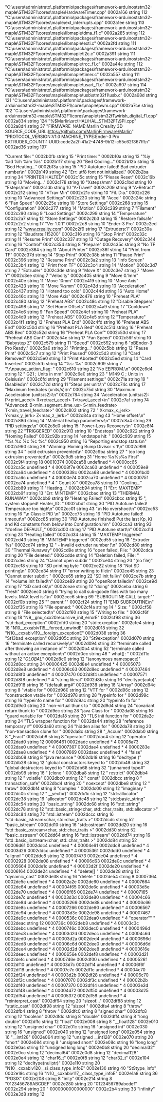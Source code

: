 "C:\\users\\administrato\\.platformio\\packages\\framework-arduinoststm32-maple\\STM32F1\\cores\\maple\\HardwareTimer.cpp"	0002a166	string	112
"C:\\users\\administrato\\.platformio\\packages\\framework-arduinoststm32-maple\\STM32F1\\cores\\maple\\ext_interrupts.cpp"	0002a1ee	string	113
"C:\\users\\administrato\\.platformio\\packages\\framework-arduinoststm32-maple\\STM32F1\\cores\\maple\\libmaple\\dma_f1.c"	0002a285	string	112
"C:\\users\\administrato\\.platformio\\packages\\framework-arduinoststm32-maple\\STM32F1\\cores\\maple\\libmaple\\exti.c"	0002a2fd	string	111
"C:\\users\\administrato\\.platformio\\packages\\framework-arduinoststm32-maple\\STM32F1\\cores\\maple\\libmaple\\i2c.c"	0002a391	string	111
"C:\\users\\administrato\\.platformio\\packages\\framework-arduinoststm32-maple\\STM32F1\\cores\\maple\\libmaple\\rcc_f1.c"	0002a44e	string	112
"C:\\users\\administrato\\.platformio\\packages\\framework-arduinoststm32-maple\\STM32F1\\cores\\maple\\libmaple\\timer.c"	0002a557	string	111
"C:\\users\\administrato\\.platformio\\packages\\framework-arduinoststm32-maple\\STM32F1\\cores\\maple\\libmaple\\usart_f1.c"	0002a607	string	114
"C:\\users\\administrato\\.platformio\\packages\\framework-arduinoststm32-maple\\STM32F1\\cores\\maple\\libmaple\\usb\\stm32f1\\usb.c"	0002a68d	string	121
"C:\\users\\administrato\\.platformio\\packages\\framework-arduinoststm32-maple\\STM32F1\\cores\\maple\\pwm.cpp"	0002a7ce	string	102
"C:\\users\\administrato\\.platformio\\packages\\framework-arduinoststm32-maple\\STM32F1\\cores\\maple\\stm32f1\\wirish_digital_f1.cpp"	0002a834	string	124
"%$Marlin\\src\\HAL\\HAL_STM32F1\\SPI.cpp"	0002a8d4	string	37
"FIRMWARE_NAME:Marlin Creality 3D SOURCE_CODE_URL:https://github.com/MarlinFirmware/Marlin"
"PROTOCOL_VERSION:V1.0 MACHINE_TYPE:Ender-3 Pro EXTRUDER_COUNT:1 UUID:cede2a2f-41a2-4748-9b12-c55c62f367ff\n"	0002ad36	string	197






"Current file: "	0002b0fb	string	15
"Print time: "	0002b10a	string	13
"%iy %id %ih %im %is"	0002b117	string	20
"Bed Cooling..."	0002b12b	string	15
"Bed Heating..."	0002b13a	string	15
"PID Autotune failed! Bad extruder number\n"	0002b149	string	42
"Err: utf8 font not initialized."	0002b2ba	string	34
"PRINTER HALTED"	0002c15c	string	15
"Please Reset"	0002c16b	string	13
"Moving..."	0002c178	string	10
"Xsteps/mm"	0002c1bd	string	10
"Esteps/mm"	0002c1db	string	10
"A-Travel"	0002c209	string	9
"A-Retract"	0002c212	string	10
"VTrav Min"	0002c21c	string	10
"Fil. Dia."	0002c226	string	10
"Advanced Settings"	0002c230	string	18
"Accel"	0002c24c	string	6
"Fan Speed"	0002c25e	string	10
"Store Settings"	0002c268	string	15
"Configuration"	0002c277	string	14
"Motion"	0002c289	string	7
"Filament"	0002c290	string	9
"Load Settings"	0002c299	string	14
"Temperature"	0002c2a7	string	12
"Store Settings"	0002c2b3	string	15
"Restore failsafe"	0002c2c2	string	17
"Ver 1.0.1"	0002c2d8	string	10
"Ender-3 Pro"	0002c2ed	string	12
"www.creality.com"	0002c2f9	string	17
"Extruders:1"	0002c30a	string	12
"Baudrate:115200"	0002c316	string	16
"Stop Print"	0002c32c	string	11
"Resume Print"	0002c337	string	13
"Outage Recovery"	0002c344	string	16
"Control"	0002c354	string	8
"Prepare"	0002c35c	string	8
"No TF Card"	0002c364	string	11
"About Printer"	0002c36f	string	14
"Print from TF"	0002c37d	string	14
"Stop Print"	0002c38b	string	11
"Pause Print"	0002c396	string	12
"Resume Print"	0002c3a2	string	13
"Info Screen"	0002c3b4	string	12
"Print from TF"	0002c3c4	string	14
"Motion"	0002c3d7	string	7
"Extruder"	0002c3de	string	9
"Move X"	0002c3e7	string	7
"Move Y"	0002c3ee	string	7
"Velocity"	0002c405	string	9
"Move 0.1mm"	0002c40e	string	11
"Move 10mm"	0002c419	string	10
"Move Axis"	0002c423	string	10
"Move %smm"	0002c42d	string	10
"Acceleration"	0002c437	string	13
"Hotend too cold"	0002c44d	string	16
"Auto Home"	0002c46c	string	10
"Move Axis"	0002c476	string	10
"Preheat PLA"	0002c480	string	12
"Preheat ABS"	0002c48c	string	12
"Disable Steppers"	0002c498	string	17
"Set Home Offsets"	0002c4a9	string	17
"Cooldown"	0002c4c6	string	9
"Fan Speed"	0002c4cf	string	10
"Preheat PLA"	0002c4d9	string	12
"Preheat ABS"	0002c4e5	string	12
"Temperature"	0002c4f1	string	12
"Preheat PLA End"	0002c4fd	string	16
"Preheat ABS End"	0002c50d	string	16
"Preheat PLA Bed"	0002c51d	string	16
"Preheat ABS Bed"	0002c52d	string	16
"Preheat PLA Conf"	0002c53d	string	17
"Preheat ABS Conf"	0002c54e	string	17
"Fan Speed"	0002c56f	string	10
"Babystep Z"	0002c579	string	11
"Speed"	0002c592	string	6
"pBEnder-3 Pro Ready."	0002c5a6	string	21
"Printing..."	0002c5bb	string	12
"Pause Print"	0002c5c7	string	12
"Print Paused"	0002c5d3	string	13
"Card Removed"	0002c5e0	string	13
"Print Aborted"	0002c5ed	string	14
"Card Inserted"	0002c5fb	string	14
"%s: %s"	0002c609	string	7
"\r\npause_action_flag: "	0002c610	string	22
"No EEPROM.\n"	0002c6d4	string	12
"  G21    ; Units in mm"	0002c6e0	string	23
"  M149 C ; Units in Celsius\n"	0002c6fd	string	29
"Filament settings:"	0002c71a	string	19
" Disabled\n"	0002c72d	string	11
"Steps per unit:\n"	0002c74c	string	17
"Maximum feedrates (units/s):\n"	0002c75d	string	30
"Maximum Acceleration (units/s2):\n"	0002c784	string	34
"Acceleration (units/s2): P<print_accel> R<retract_accel> T<travel_accel>\n"	0002c7af	string	74
"Advanced: B<min_segment_time_us> S<min_feedrate> T<min_travel_feedrate>"	0002c802	string	72
" X<max_x_jerk> Y<max_y_jerk> Z<max_z_jerk>"	0002c84a	string	43
"Home offset:\n"	0002c88d	string	14
"Material heatup parameters:\n"	0002c8a4	string	29
"PID settings:\n"	0002c8d0	string	15
"Power-Loss Recovery:\n"	0002c8f4	string	22
"TRIGGERED"	0002c913	string	10
"Endstops"	0002c922	string	9
"Homing Failed"	0002c92b	string	14
"endstops hit: "	0002c939	string	15
"%s %c %c %c %c"	0002c950	string	16
"Reporting endstop status\n"	0002c960	string	28
"Warning: Homing Bump Divisor < 1\n"	0002c998	string	34
" cold extrusion prevented\n"	0002c9ba	string	27
" too long extrusion prevented\n"	0002c9d5	string	31
"Home %s%s%s First"	0002c9f4	string	18
00010374	0002ca58	undefined *	4
0000cc65	0002ca5c	undefined *	4
00008f7e	0002ca60	undefined *	4
000059e9	0002ca64	undefined *	4
0000338c	0002ca68	undefined *	4
00001bd0	0002ca6c	undefined *	4
00000e74	0002ca70	undefined *	4
0000075f	0002ca74	undefined *	4
" Count X:"	0002ca78	string	10
"Cooling..."	0002cb89	string	11
"Heating..."	0002cb94	string	11
"Err: MAXTEMP"	0002cb9f	string	13
"Err: MINTEMP"	0002cbac	string	13
"THERMAL RUNAWAY"	0002cbb9	string	19
"Heating Failed"	0002cbcc	string	15
", system stopped! Heater_ID: "	0002cbdf	string	30
"PID Autotune failed! Temperature too high\n"	0002cc01	string	43
"\n No overshoot\n"	0002cc53	string	16
"\n Classic PID \n"	0002cc75	string	16
"PID Autotune failed! timeout\n"	0002cc85	string	30
"PID Autotune finished! Put the last Kp, Ki and Kd constants from below into Configuration.h\n"	0002cca3	string	93
"#define DEFAULT_"	0002cd00	string	17
"PID Autotune start\n"	0002cd1d	string	23
"Heating failed"	0002cd34	string	15
"MAXTEMP triggered"	0002cd43	string	18
"MINTEMP triggered"	0002cd55	string	18
"Extruder %s"	0002cd74	string	12
" - Invalid extruder number !\n"	0002cd80	string	30
"Thermal Runaway"	0002cd9e	string	16
"open failed, File: "	0002cdca	string	20
"File deleted:"	0002cdde	string	14
"Deletion failed, File: "	0002cdec	string	24
"Cannot open subdir "	0002ce04	string	20
"(no file)"	0002ce18	string	10
"SD printing byte "	0002ce22	string	18
"Not SD printing\n"	0002ce34	string	17
"error writing to file\n"	0002ce45	string	23
"Cannot enter subdir: "	0002ce65	string	22
"SD init fail\n"	0002ce7b	string	14
"volume.init failed\n"	0002ce89	string	20
"openRoot failed\n"	0002ce9d	string	17
"SD card ok\n"	0002ceae	string	12
"doing"	0002ceba	string	6
"fresh"	0002cec0	string	6
"trying to call sub-gcode files with too many levels. MAX level is:1\n"	0002cec6	string	69
"SUBROUTINE CALL target:\""	0002cf0b	string	25
"\" parent:\""	0002cf24	string	11
"END SUBROUTINE\n"	0002cf35	string	16
"File opened: "	0002cf4a	string	14
" Size: "	0002cf58	string	8
"File selected\n"	0002cf60	string	15
"Writing to file: "	0002cf6f	string	18
"N9__gnu_cxx20recursive_init_errorE"	0002cf98	string	36
"std::bad_exception"	0002cfd0	string	20
"std::exception"	0002cfe4	string	16
"N10__cxxabiv115__forced_unwindE"	0002d018	string	32
"N10__cxxabiv119__foreign_exceptionE"	0002d038	string	36
"St13bad_exception"	0002d05c	string	20
"St9exception"	0002d070	string	16
"terminate called recursively\n"	0002d094	string	32
"terminate called after throwing an instance of '"	0002d0b4	string	52
"terminate called without an active exception\n"	0002d0ec	string	48
"  what():  "	0002d11c	string	12
"_GLOBAL_"	0002d8c0	string	12
"(anonymous namespace)"	0002d8cc	string	24
00006425	0002d8e4	undefined *	4
00005073	0002d8e8	undefined *	4
00006c63	0002d8ec	undefined *	4
00007464	0002d8f0	undefined *	4
00007470	0002d8f4	undefined *	4
00007571	0002d8f8	undefined *	4
"string literal"	0002d8fc	string	16
"decltype(auto)"	0002d918	string	16
"{default arg#"	0002d938	string	16
"JArray"	0002d94c	string	8
"vtable for "	0002d960	string	12
"VTT for "	0002d96c	string	12
"construction vtable for "	0002d978	string	28
"typeinfo for "	0002d99c	string	16
"typeinfo name for "	0002d9ac	string	20
"typeinfo fn for "	0002d9c0	string	20
"non-virtual thunk to "	0002d9d4	string	24
"covariant return thunk to "	0002d9ec	string	28
"java Class for "	0002da08	string	16
"guard variable for "	0002da18	string	20
"TLS init function for "	0002da2c	string	24
"TLS wrapper function for "	0002da44	string	28
"reference temporary #"	0002da60	string	24
"hidden alias for "	0002da78	string	20
"non-transaction clone for "	0002da8c	string	28
"_Accum"	0002dab0	string	8
"_Fract"	0002dab8	string	8
"operator"	0002dac4	string	12
"operator "	0002dad0	string	12
00006461	0002dadc	undefined *	4
00005a73	0002dae0	undefined *	4
00007367	0002dae4	undefined *	4
0000283e	0002dae8	undefined *	4
00007869	0002daec	undefined *	4
"false"	0002db08	string	8
"java resource "	0002db18	string	16
"decltype ("	0002db28	string	12
"global constructors keyed to "	0002db48	string	32
"global destructors keyed to "	0002db68	string	32
"{unnamed type#"	0002db98	string	16
" [clone "	0002dba8	string	12
" restrict"	0002dbb4	string	12
" volatile"	0002dbc0	string	12
" const"	0002dbcc	string	8
" transaction_safe"	0002dbd4	string	20
" noexcept"	0002dbe8	string	12
" throw"	0002dbf4	string	8
"complex "	0002dc00	string	12
"imaginary "	0002dc0c	string	12
" __vector("	0002dc1c	string	12
"std::allocator"	0002dc38	string	16
"allocator"	0002dc48	string	12
"std::basic_string"	0002dc54	string	20
"basic_string"	0002dc68	string	16
"std::string"	0002dc78	string	12
"std::basic_string<char, std::char_traits<char>, std::allocator<char> >"	0002dc84	string	72
"std::istream"	0002dccc	string	16
"std::basic_istream<char, std::char_traits<char> >"	0002dcdc	string	52
"basic_istream"	0002dd10	string	16
"std::ostream"	0002dd20	string	16
"std::basic_ostream<char, std::char_traits<char> >"	0002dd30	string	52
"basic_ostream"	0002dd64	string	16
"std::iostream"	0002dd74	string	16
"std::basic_iostream<char, std::char_traits<char> >"	0002dd84	string	52
00006d61	0002ddc4	undefined *	4
00004e61	0002ddc8	undefined *	4
00003d26	0002ddcc	undefined *	4
00005361	0002ddd0	undefined *	4
"alignof "	0002dde8	string	12
00007473	0002de04	undefined *	4
00002928	0002de08	undefined *	4
00006d63	0002de0c	undefined *	4
00005664	0002de1c	undefined *	4
00003d2f	0002de20	undefined *	4
00006164	0002de24	undefined *	4
"delete[] "	0002de28	string	12
"dynamic_cast"	0002de38	string	16
"delete "	0002de54	string	8
00007364	0002de5c	undefined *	4
00002a2e	0002de60	undefined *	4
00007664	0002de64	undefined *	4
00004f65	0002de6c	undefined *	4
00003d5e	0002de70	undefined *	4
00006f65	0002de74	undefined *	4
00007165	0002de7c	undefined *	4
00003d3d	0002de80	undefined *	4
00004c66	0002de84	undefined *	4
00005266	0002de88	undefined *	4
00006c66	0002de8c	undefined *	4
00007266	0002de90	undefined *	4
00006567	0002de94	undefined *	4
00003d3e	0002de98	undefined *	4
00007467	0002de9c	undefined *	4
0000536c	0002dea0	undefined *	4
"operator\"\" "	0002deac	string	12
0000736c	0002deb8	undefined *	4
00003c3c	0002debc	undefined *	4
0000746c	0002dec0	undefined *	4
0000496d	0002dec8	undefined *	4
00003d2d	0002decc	undefined *	4
00004c6d	0002ded0	undefined *	4
00003d2a	0002ded4	undefined *	4
0000696d	0002ded8	undefined *	4
00006c6d	0002dee0	undefined *	4
00006d6d	0002dee4	undefined *	4
00002d2d	0002dee8	undefined *	4
0000616e	0002deec	undefined *	4
0000656e	0002def8	undefined *	4
00003d21	0002defc	undefined *	4
0000746e	0002df00	undefined *	4
0000526f	0002df10	undefined *	4
00003d7c	0002df14	undefined *	4
00006f6f	0002df18	undefined *	4
00007c7c	0002df1c	undefined *	4
00004c70	0002df24	undefined *	4
00003d2b	0002df28	undefined *	4
00006c70	0002df2c	undefined *	4
00007070	0002df3c	undefined *	4
00002b2b	0002df40	undefined *	4
00007370	0002df44	undefined *	4
00003e2d	0002df48	undefined *	4
00004d72	0002df50	undefined *	4
00003d25	0002df54	undefined *	4
00005372	0002df58	undefined *	4
"reinterpret_cast"	0002df64	string	20
"sizeof..."	0002df88	string	12
"static_cast"	0002df98	string	12
"sizeof "	0002dfa4	string	8
"throw"	0002dfb4	string	8
"throw "	0002dfc0	string	8
"signed char"	0002dfc8	string	12
"boolean"	0002dfdc	string	8
"double"	0002dff4	string	8
"long double"	0002dffc	string	12
"float"	0002e008	string	8
"__float128"	0002e010	string	12
"unsigned char"	0002e01c	string	16
"unsigned int"	0002e030	string	16
"unsigned"	0002e040	string	12
"unsigned long"	0002e054	string	16
"__int128"	0002e064	string	12
"unsigned __int128"	0002e070	string	20
"short"	0002e084	string	8
"unsigned short"	0002e08c	string	16
"long long"	0002e0ac	string	12
"unsigned long long"	0002e0b8	string	20
"decimal32"	0002e0cc	string	12
"decimal64"	0002e0d8	string	12
"decimal128"	0002e0e4	string	12
"char16_t"	0002e0f8	string	12
"char32_t"	0002e104	string	12
"decltype(nullptr)"	0002e110	string	20
"N10__cxxabiv120__si_class_type_infoE"	0002e130	string	40
"St9type_info"	0002e18c	string	16
"N10__cxxabiv117__class_type_infoE"	0002e1a8	string	36
"POSIX"	0002e208	string	8
"inity"	0002e214	string	8
"0123456789ABCDEF"	0002e280	string	20
"0123456789abcdef"	0002e294	string	20
"                0000000000000000"	0002e2b4	string	33
"Infinity"	0002e3d8	string	12
